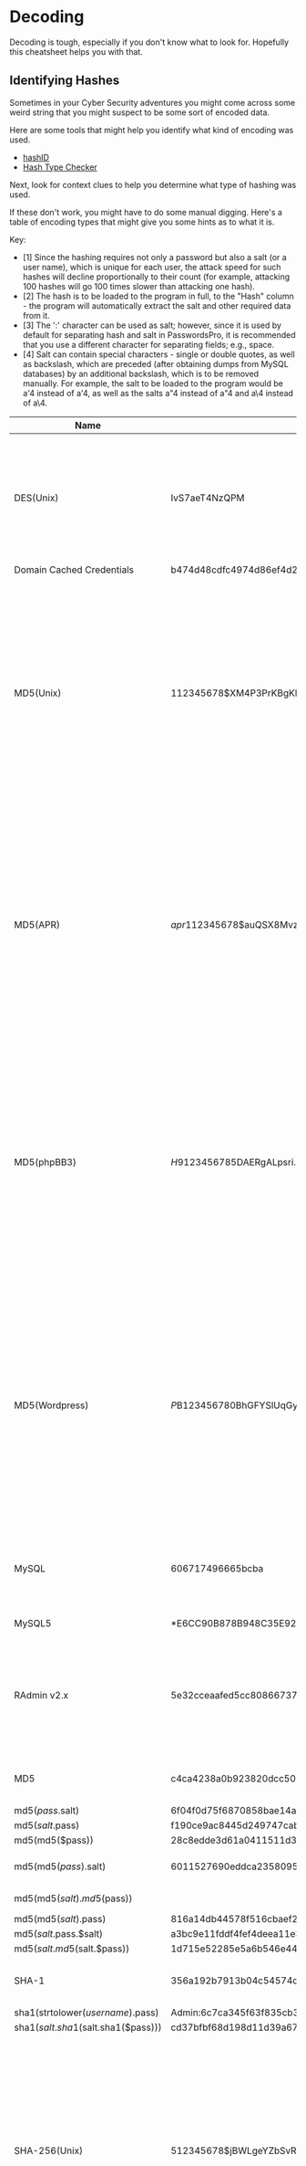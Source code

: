 # Decoding

Decoding is tough, especially if you don't know what to look for. Hopefully this cheatsheet helps you with that.

## Identifying Hashes
Sometimes in your Cyber Security adventures you might come across some weird string that you might suspect to be some sort of encoded data.

Here are some tools that might help you identify what kind of encoding was used.
- [hashID](https://github.com/psypanda/hashID)
- [Hash Type Checker](https://md5hashing.net/hash_type_checker/)

Next, look for context clues to help you determine what type of hashing was used.

If these don't work, you might have to do some manual digging.
Here's a table of encoding types that might give you some hints as to what it is.

Key:
- [1] Since the hashing requires not only a password but also a salt (or a user name), which is unique for each user, the attack speed for such hashes will decline proportionally to their count (for example, attacking
100 hashes will go 100 times slower than attacking one hash).
- [2] The hash is to be loaded to the program in full, to the "Hash" column - the program will automatically extract the salt and other required data from it.
- [3] The ':' character can be used as salt; however, since it is used by default for separating hash and salt in PasswordsPro, it is recommended that you use a different character for separating fields; e.g., space.
- [4] Salt can contain special characters - single or double quotes, as well as backslash, which are preceded (after obtaining dumps from MySQL databases) by an additional backslash, which is to be removed manually. For
example, the salt to be loaded to the program would be a'4 instead of a\'4, as well as the salts a"4 instead of a\"4 and a\4 instead of a\\4.

|Name|Example|Use|Length|Description|Algorithm|Key|
|-|-|-|-|-|-|-|
|DES(Unix)|IvS7aeT4NzQPM|Used in Linux and other similar OS|13 characters|The first two characters are the salt (random characters; in our example the salt is the string "Iv"), then there follows the actual hash||[1] [2]|
|Domain Cached Credentials|b474d48cdfc4974d86ef4d24904cdd91|Used for caching passwords of Windows domain|16 bytes||MD4(MD4(Unicode($pass)).Unicode(strtolower($username)))|[1]|
|MD5(Unix)|$1$12345678$XM4P3PrKBgKNnTaqG9P0T/|Used in Linux and other similar OS|34 characters|The hash begins with the $1$ signature, then there goes the salt (up to 8 random characters; in our example the salt is the string "12345678"), then there goes one more $ character, followed by the actual hash|Actually that is a loop calling the MD5 algorithm 2000 times|[1] [2]|
|MD5(APR)|$apr1$12345678$auQSX8Mvzt.tdBi4y6Xgj.|Used in Linux and other similar OS|37 characters|The hash begins with the $apr1$ signature, then there goes the salt (up to 8 random characters; in our example the salt is the string "12345678"), then there goes one more $ character, followed by the actual hash|Actually that is a loop calling the MD5 algorithm 2000 times|[1] [2]|
|MD5(phpBB3)|$H$9123456785DAERgALpsri.D9z3ht120|Used in phpBB 3.x.x.|34 characters|The hash begins with the $H$ signature, then there goes one character (most often the number '9'), then there goes the salt (8 random characters; in our example the salt is the string "12345678"), followed by the actual hash|Actually that is a loop calling the MD5 algorithm 2048 times|[1] [2]|
|MD5(Wordpress)|$P$B123456780BhGFYSlUqGyE6ErKErL01|Used in Wordpress|34 characters|The hash begins with the $P$ signature, then there goes one character (most often the number 'B'), then there goes the salt (8 random characters; in our example the salt is the string "12345678"), followed by the actual hash|Actually that is a loop calling the MD5 algorithm 8192 times|[1] [2]|
|MySQL|606717496665bcba|Used in the old versions of MySQL|  8 bytes|The hash consists of two DWORDs, each not exceeding the value of 0x7fffffff|||
|MySQL5|*E6CC90B878B948C35E92B003C792C46C58C4AF40|Used in the new versions of MySQL|20 bytes|SHA-1(SHA-1($pass))|The hashes are to be loaded to the program without the asterisk that stands in the beginning of each hash||
|RAdmin v2.x|5e32cceaafed5cc80866737dfb212d7f|Used in the application Remote Administrator v2.x|16 bytes|The password is padded with zeros to the length of 100 bytes, then that entire string is hashed with the MD5 algorithm|||
|MD5|c4ca4238a0b923820dcc509a6f75849b|Used in phpBB v2.x, Joomla version below 1.0.13 and many other forums and CMS| 16 bytes|Same as the md5() function in PHP|||
|md5($pass.$salt)|6f04f0d75f6870858bae14ac0b6d9f73:1234|Used in WB News, Joomla version 1.0.13 and higher|16 bytes|   ||[1]|
|md5($salt.$pass)|f190ce9ac8445d249747cab7be43f7d5:12|Used in osCommerce, AEF, Gallery and other CMS|16 bytes|||[1]|
|md5(md5($pass))|28c8edde3d61a0411511d3b1866f0636|Used in e107, DLE, AVE, Diferior, Koobi and other CMS|16 bytes|  |||
|md5(md5($pass).$salt)|6011527690eddca23580955c216b1fd2:wQ6|  Used in vBulletin, IceBB|16 bytes|||[1] [3] [4]|
|md5(md5($salt).md5($pass))|   |81f87275dd805aa018df8befe09fe9f8:wH6_S|Used in IPB|16 bytes| |[1] [3]|
|md5(md5($salt).$pass)|816a14db44578f516cbaef25bd8d8296:1234|Used in MyBB|16 bytes|||[1]|
|md5($salt.$pass.$salt)|a3bc9e11fddf4fef4deea11e33668eab:1234|Used in TBDev|16 bytes|||[1]|
|md5($salt.md5($salt.$pass))|1d715e52285e5a6b546e442792652c8a:1234|Used in DLP|16 bytes|   ||[1]|
|SHA-1|356a192b7913b04c54574d18c28d46e6395428ab|Used in many forums and CMS|20 bytes|Same as the sha1() function in PHP| ||
|sha1(strtolower($username).$pass)| Admin:6c7ca345f63f835cb353ff15bd6c5e052ec08e7a|Used in SMF|20 bytes|||[1]|
|sha1($salt.sha1($salt.sha1($pass)))|cd37bfbf68d198d11d39a67158c0c9cddf34573b:1234|Used in Woltlab BB|20 bytes|||[1]|
|SHA-256(Unix)|$5$12345678$jBWLgeYZbSvREnuBr5s3gp13vqiKSNK1rkTk9zYE1v0|Used in Linux and other similar OS|55 characters|The hash begins with the $5$ signature, then there goes the salt (up to 8 random characters; in our example the salt is the string "12345678"), then there goes one more $ character, followed by the actual hash|Actually that is a loop calling the SHA-256 algorithm 5000 times|[1] [2]|
|SHA-512(Unix)|$6$12345678$U6Yv5E1lWn6mEESzKen42o6rbEmFNLlq6Ik9X3reMXY3doKEuxrcDohKUx0Oxf44aeTIxGEjssvtT1aKyZHjs|Used in Linux and other similar OS|98 characters|The hash begins with the $6$ signature, then there goes the salt (up to 8 random characters; in our example the salt is the string "12345678"), then there goes one more $ character, followed by the actual hash| Actually that is a loop calling the SHA-512 algorithm 5000 times|[1] [2]|
|SHA-1(Django) = sha1($salt.$pass)|sha1$12345678$90fbbcf2b72b5973ae42cd3a19ab4ae8a1bd210b|12345678 is salt (in the hexadecimal format), 90fbbcf2b72b5973ae42cd3a19ab4ae8a1bd210b is SHA-1 hash.|||
|SHA-256(Django) = SHA-256($salt.$pass)| sha256$12345678$154c4c511cbb166a317c247a839e46cac6d9208af5b015e1867a84cd9a56007b|12345678 is salt (in the hexadecimal format),154c4c511cbb166a317c247a839e46cac6d9208af5b015e1867a84cd9a56007b is SHA-256 hash.|   |   |
|SHA-384(Django) = SHA-384($salt.$pass)|sha384$12345678$c0be393a500c7d42b1bd03a1a0a76302f7f472fc132f11ea6373659d0bd8675d04e12d8016d83001c327f0ab70843dd5|12345678 is salt (in the hexadecimal format), c0be393a500c7d42b1bd03a1a0a76302f7f472fc132f11ea6373659d0bd8675d04e12d8016d83001c327f0ab70843dd5 is SHA-384 hash.|   |   |
|SHA-1(ManGOS)|   | ||  |sha1(strtoupper($username).':'.$pass)|   |
|SHA-1(ManGOS2)|   | ||  |sha1($username.':'.$pass)|   |
|MD5(Custom)|   | ||  |'=='.md5(md5(md5($pass).md5($pass).md5($pass).md5($pass)))|   |
|md5(3 x strtoupper(md5($pass)))|   | ||  |md5(strtoupper(md5(strtoupper(md5(strtoupper(md5($pass)))))))|   |

Other hash encoding resources
- http://openwall.info/wiki/john/sample-hashes

## Steganography
> The practice of concealing messages or information within other nonsecret text or data

For every file given, use UNIX's `file` command to first determine what type of file you are looking at.

Some other useful commands would be `strings` or `grep`.

Some tools that are applicable to all files that might have stuff hidden in them would be `foremost` or `binwalk`.

### Images
Some tools specific to images would be `stepic`, `steghide`, or `stegdetect`. You might also want to view the EXIF data with `exiftool` or `exifprobe`.

Interesting writeups to get you thinking
- https://github.com/ctfs/write-ups-2014/tree/master/plaid-ctf-2014/doge-stege
- https://github.com/ctfs/write-ups-2015/tree/master/9447-ctf-2015/steganography/gife-up-now

Tools
- [Digital Ink Toolkit](http://diit.sourceforge.net/)
- [GIMP](https://www.gimp.org/)
- [Photoshop](http://www.adobe.com/products/photoshop.html)

### Audio

Intersting writeups to get you thinking
- https://github.com/ctfs/write-ups-2014/tree/master/asis-ctf-quals-2014/sound-zoo
- http://deepinsecurity.blogspot.com/2013/10/sharif-ctf-quals-2013-steganography-200.html

Tools
- [Audacity](http://www.audacityteam.org/)
- [MP3stego](http://www.petitcolas.net/steganography/mp3stego/)

Thanks for reading!
